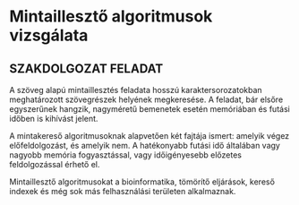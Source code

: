 # Mintaillesztő algoritmusok vizsgálata
## SZAKDOLGOZAT FELADAT
A szöveg alapú mintaillesztés feladata hosszú karaktersorozatokban meghatározott szövegrészek helyének megkeresése. A feladat, bár elsőre egyszerűnek hangzik, nagyméretű bemenetek esetén memóriában és futási időben is kihívást jelent.

A mintakereső algoritmusoknak alapvetően két fajtája ismert: amelyik végez előfeldolgozást, és amelyik nem. A hatékonyabb futási idő általában vagy nagyobb memória fogyasztással, vagy időigényesebb előzetes feldolgozással érhető el.

Mintaillesztő algoritmusokat a bioinformatika, tömörítő eljárások, kereső indexek és még sok más felhasználási területen alkalmaznak.